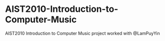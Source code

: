 # AIST2010-Introduction-to-Computer-Music
AIST2010 Introduction to Computer Music project 
worked with @LamPuyYin
